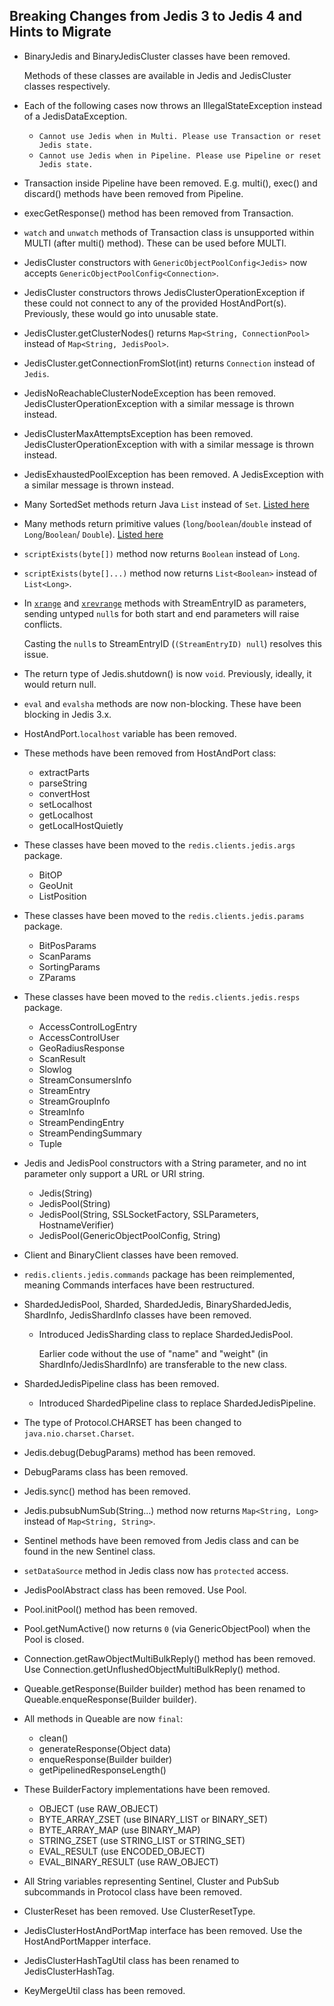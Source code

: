 ## Breaking Changes from Jedis 3 to Jedis 4 and Hints to Migrate

- BinaryJedis and BinaryJedisCluster classes have been removed.

  Methods of these classes are available in Jedis and JedisCluster classes respectively.

- Each of the following cases now throws an IllegalStateException instead of a JedisDataException.
  - `Cannot use Jedis when in Multi. Please use Transaction or reset Jedis state.`
  - `Cannot use Jedis when in Pipeline. Please use Pipeline or reset Jedis state.`

- Transaction inside Pipeline have been removed. E.g. multi(), exec() and discard() methods have
  been removed from Pipeline.

- execGetResponse() method has been removed from Transaction.

- `watch` and `unwatch` methods of Transaction class is unsupported within MULTI (after
  multi() method). These can be used before MULTI.

- JedisCluster constructors with `GenericObjectPoolConfig<Jedis>` now accepts
  `GenericObjectPoolConfig<Connection>`.

- JedisCluster constructors throws JedisClusterOperationException if these could not connect to any
  of the provided HostAndPort(s). Previously, these would go into unusable state.

- JedisCluster.getClusterNodes() returns `Map<String, ConnectionPool>` instead of
  `Map<String, JedisPool>`.

- JedisCluster.getConnectionFromSlot(int) returns `Connection` instead of `Jedis`.

- JedisNoReachableClusterNodeException has been removed. JedisClusterOperationException with a
  similar message is thrown instead.

- JedisClusterMaxAttemptsException has been removed. JedisClusterOperationException with with a
  similar message is thrown instead.

- JedisExhaustedPoolException has been removed. A JedisException with a similar message is thrown
  instead.

- Many SortedSet methods return Java `List` instead of `Set`. [Listed here](3to4-zset-list.md)

- Many methods return primitive values (`long`/`boolean`/`double` instead of `Long`/`Boolean`/
  `Double`). [Listed here](3to4-primitives.md)

- `scriptExists(byte[])` method now returns `Boolean` instead of `Long`.

- `scriptExists(byte[]...)` method now returns `List<Boolean>` instead of `List<Long>`.

- In [`xrange`](https://redis.io/commands/XRANGE) and
  [`xrevrange`](https://redis.io/commands/xrevrange) methods with StreamEntryID as parameters,
  sending untyped `null`s for both start and end parameters will raise conflicts.

  Casting the `null`s to StreamEntryID (`(StreamEntryID) null`) resolves this issue.

- The return type of Jedis.shutdown() is now `void`. Previously, ideally, it would return null.

- `eval` and `evalsha` methods are now non-blocking. These have been blocking in Jedis 3.x.

- HostAndPort.`localhost` variable has been removed.

- These methods have been removed from HostAndPort class:
  - extractParts
  - parseString
  - convertHost
  - setLocalhost
  - getLocalhost
  - getLocalHostQuietly

- These classes have been moved to the `redis.clients.jedis.args` package.
  - BitOP
  - GeoUnit
  - ListPosition

- These classes have been moved to the `redis.clients.jedis.params` package.
  - BitPosParams
  - ScanParams
  - SortingParams
  - ZParams

- These classes have been moved to the `redis.clients.jedis.resps` package.
  - AccessControlLogEntry
  - AccessControlUser
  - GeoRadiusResponse
  - ScanResult
  - Slowlog
  - StreamConsumersInfo
  - StreamEntry
  - StreamGroupInfo
  - StreamInfo
  - StreamPendingEntry
  - StreamPendingSummary
  - Tuple

- Jedis and JedisPool constructors with a String parameter, and no int parameter only support a URL
  or URI string.
  - Jedis(String)
  - JedisPool(String)
  - JedisPool(String, SSLSocketFactory, SSLParameters, HostnameVerifier)
  - JedisPool(GenericObjectPoolConfig<Jedis>, String)

- Client and BinaryClient classes have been removed.

- `redis.clients.jedis.commands` package has been reimplemented, meaning Commands interfaces have
  been restructured.

- ShardedJedisPool, Sharded, ShardedJedis, BinaryShardedJedis, ShardInfo, JedisShardInfo classes
  have been removed.
  - Introduced JedisSharding class to replace ShardedJedisPool.

    Earlier code without the use of "name" and "weight" (in ShardInfo/JedisShardInfo) are
    transferable to the new class.

- ShardedJedisPipeline class has been removed.
  - Introduced ShardedPipeline class to replace ShardedJedisPipeline.

- The type of Protocol.CHARSET has been changed to `java.nio.charset.Charset`.

- Jedis.debug(DebugParams) method has been removed.

- DebugParams class has been removed.

- Jedis.sync() method has been removed.

- Jedis.pubsubNumSub(String...) method now returns `Map<String, Long>` instead of
  `Map<String, String>`.

- Sentinel methods have been removed from Jedis class and can be found in the new Sentinel class.

- `setDataSource` method in Jedis class now has `protected` access.

- JedisPoolAbstract class has been removed. Use Pool<Jedis>.

- Pool.initPool() method has been removed.

- Pool.getNumActive() now returns `0` (via GenericObjectPool) when the Pool is closed.

- Connection.getRawObjectMultiBulkReply() method has been removed. Use
  Connection.getUnflushedObjectMultiBulkReply() method.

- Queable.getResponse(Builder<T> builder) method has been renamed to
  Queable.enqueResponse(Builder<T> builder).

- All methods in Queable are now `final`:
  - clean()
  - generateResponse(Object data)
  - enqueResponse(Builder<T> builder)
  - getPipelinedResponseLength()

- These BuilderFactory implementations have been removed.
  - OBJECT (use RAW_OBJECT)
  - BYTE_ARRAY_ZSET (use BINARY_LIST or BINARY_SET)
  - BYTE_ARRAY_MAP (use BINARY_MAP)
  - STRING_ZSET (use STRING_LIST or STRING_SET)
  - EVAL_RESULT (use ENCODED_OBJECT)
  - EVAL_BINARY_RESULT (use RAW_OBJECT)

- All String variables representing Sentinel, Cluster and PubSub subcommands in Protocol class
  have been removed.

- ClusterReset has been removed. Use ClusterResetType.

- JedisClusterHostAndPortMap interface has been removed. Use the HostAndPortMapper interface.

- JedisClusterHashTagUtil class has been renamed to JedisClusterHashTag.

- KeyMergeUtil class has been removed.
